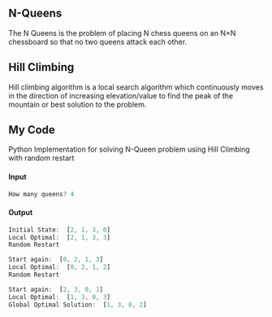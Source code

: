 ## N-Queens
The N Queens is the problem of placing N chess queens on an N×N chessboard so that no two queens attack each other.
## Hill Climbing
Hill climbing algorithm is a local search algorithm which continuously moves in the direction of increasing elevation/value to find the peak of the mountain or best solution to the problem.
## My Code
Python Implementation for solving N-Queen problem using Hill Climbing with random restart
#### Input
```javascript
How many queens? 4
```
#### Output

```javascript
Initial State:  [2, 1, 3, 0]
Local Optimal:  [2, 1, 3, 3]
Random Restart

Start again:  [0, 2, 1, 3]
Local Optimal:  [0, 2, 1, 2]
Random Restart

Start again:  [2, 3, 0, 1]
Local Optimal:  [1, 3, 0, 3]
Global Optimal Solution:  [1, 3, 0, 2]


```
